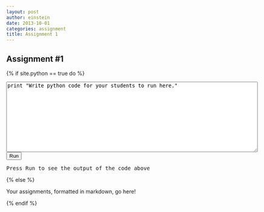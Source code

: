 ```yaml
---
layout: post
author: einstein
date: 2013-10-01
categories: assignment
title: Assignment 1
---
```


## Assignment #1

{% if site.python == true do %}

<form> 
	<textarea id="code" rows="12" cols="80">
print "Write python code for your students to run here."
	</textarea>
	<button type="button" onclick="runit()">Run</button> 
</form> 

<pre id="output">Press Run to see the output of the code above</pre>

{% else %}

Your assignments, formatted in markdown, go here!

{% endif %}
